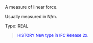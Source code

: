 ﻿A measure of linear force.

Usually measured in N/m.

Type: REAL

> <font size="-1" color="#0000FF">HISTORY New type in IFC Release 2x.
</font>